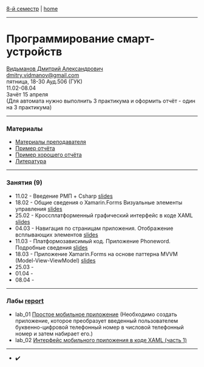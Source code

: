 [8-й семестр](../2022_8_sem.md) | [home](../README.md)
____________________________________
# Программирование смарт-устройств
[Видьманов Дмитрий Александрович](https://studizba.com/hs/151-mgtu-im-baumana/teachers/172-kafedra-iu-3-informacionnye-sistemy-i-te/5094-vidmanov-dmitrij-aleksandrovich.html) \
dmitry.vidmanov@gmail.com \
пятница, 18-30 Ауд.506 (ГУК)\
11.02-08.04 \
Зачёт 15 апреля \
(Для автомата нужно выполнить 3 практикума и оформить отчёт - один на 3 практикума)
____________________________________
### Материалы

* [Материалы преподавателя](https://disk.yandex.ru/d/A5lI-FMADD132Q)
* [Пример отчёта](https://docs.yandex.ru/docs/view?url=ya-disk-public%3A%2F%2FIJNN%2BG1ES7lsjzNGM%2F1ouurcoJoCpbsJKaLocvWHV7e%2FjaZ06Qg9WXlQ5Bay60Ufq%2FJ6bpmRyOJonT3VoXnDag%3D%3D%3A%2F1%2F%D0%9F%D1%80%D0%B8%D0%BC%D0%B5%D1%80%20%D0%BE%D1%82%D1%87%D0%B5%D1%82%D0%B0.pdf&name=%D0%9F%D1%80%D0%B8%D0%BC%D0%B5%D1%80%20%D0%BE%D1%82%D1%87%D0%B5%D1%82%D0%B0.pdf)
* [Пример хорошего отчёта](https://docs.google.com/document/d/1z15XGFY55yyDikwxpyLX0a2xBH2q9Oy1/edit?usp=sharing&ouid=104050528212751164470&rtpof=true&sd=true)
* [Литература](https://disk.yandex.ru/d/A5lI-FMADD132Q/literature)
____________________________________
### Занятия (9)

* 11.02 - Введение РМП + Csharp [slides](https://docs.yandex.ru/docs/view?url=ya-disk-public%3A%2F%2FIJNN%2BG1ES7lsjzNGM%2F1ouurcoJoCpbsJKaLocvWHV7e%2FjaZ06Qg9WXlQ5Bay60Ufq%2FJ6bpmRyOJonT3VoXnDag%3D%3D%3A%2F1%2F%D0%A1%D0%B5%D0%BC%D0%B8%D0%BD%D0%B0%D1%80.%20%D0%92%D0%B2%D0%B5%D0%B4%D0%B5%D0%BD%D0%B8%D0%B5%20%D0%A0%D0%9C%D0%9F%20%2B%20Csharp.pptx&name=%D0%A1%D0%B5%D0%BC%D0%B8%D0%BD%D0%B0%D1%80.%20%D0%92%D0%B2%D0%B5%D0%B4%D0%B5%D0%BD%D0%B8%D0%B5%20%D0%A0%D0%9C%D0%9F%20%2B%20Csharp.pptx)
* 18.02 - Общие сведения о Xamarin.Forms Визуальные элементы управления [slides](https://docs.yandex.ru/docs/view?url=ya-disk-public%3A%2F%2FIJNN%2BG1ES7lsjzNGM%2F1ouurcoJoCpbsJKaLocvWHV7e%2FjaZ06Qg9WXlQ5Bay60Ufq%2FJ6bpmRyOJonT3VoXnDag%3D%3D%3A%2F2%2F%D0%A1%D0%B5%D0%BC%D0%B8%D0%BD%D0%B0%D1%80.%20%D0%BF%D1%80%D0%B8%D0%BB%D0%BE%D0%B6%D0%B5%D0%BD%D0%B8%D0%B5%20XF.pptx&name=%D0%A1%D0%B5%D0%BC%D0%B8%D0%BD%D0%B0%D1%80.%20%D0%BF%D1%80%D0%B8%D0%BB%D0%BE%D0%B6%D0%B5%D0%BD%D0%B8%D0%B5%20XF.pptx)
* 25.02 - Кроссплатформенный графический интерфейс в коде XAML [slides](https://docs.yandex.ru/docs/view?url=ya-disk-public%3A%2F%2FIJNN%2BG1ES7lsjzNGM%2F1ouurcoJoCpbsJKaLocvWHV7e%2FjaZ06Qg9WXlQ5Bay60Ufq%2FJ6bpmRyOJonT3VoXnDag%3D%3D%3A%2F3%2F%D0%A1%D0%B5%D0%BC%D0%B8%D0%BD%D0%B0%D1%80.%20%D0%98%D0%BD%D1%82%D0%B5%D1%80%D1%84%D0%B5%D0%B9%D1%81%20%D0%B2%20%D0%BA%D0%BE%D0%B4%D0%B5%20XAML.pptx&name=%D0%A1%D0%B5%D0%BC%D0%B8%D0%BD%D0%B0%D1%80.%20%D0%98%D0%BD%D1%82%D0%B5%D1%80%D1%84%D0%B5%D0%B9%D1%81%20%D0%B2%20%D0%BA%D0%BE%D0%B4%D0%B5%20XAML.pptx)
* 04.03 - Навигация по страницам приложения. Отображение всплывающих элементов [slides](https://docs.yandex.ru/docs/view?url=ya-disk-public%3A%2F%2FIJNN%2BG1ES7lsjzNGM%2F1ouurcoJoCpbsJKaLocvWHV7e%2FjaZ06Qg9WXlQ5Bay60Ufq%2FJ6bpmRyOJonT3VoXnDag%3D%3D%3A%2F4%2F%D0%A1%D0%B5%D0%BC%D0%B8%D0%BD%D0%B0%D1%80.%20%D0%9D%D0%B0%D0%B2%D0%B8%D0%B3%D0%B0%D1%86%D0%B8%D1%8F%20%D0%BF%D0%BE%20%D1%81%D1%82%D1%80%D0%B0%D0%BD%D0%B8%D1%86%D0%B0%D0%BC.pptx&name=%D0%A1%D0%B5%D0%BC%D0%B8%D0%BD%D0%B0%D1%80.%20%D0%9D%D0%B0%D0%B2%D0%B8%D0%B3%D0%B0%D1%86%D0%B8%D1%8F%20%D0%BF%D0%BE%20%D1%81%D1%82%D1%80%D0%B0%D0%BD%D0%B8%D1%86%D0%B0%D0%BC.pptx)
* 11.03 - Платформозависимый код. Приложение Phoneword. Подробные сведения [slides](https://docs.yandex.ru/docs/view?url=ya-disk-public%3A%2F%2FIJNN%2BG1ES7lsjzNGM%2F1ouurcoJoCpbsJKaLocvWHV7e%2FjaZ06Qg9WXlQ5Bay60Ufq%2FJ6bpmRyOJonT3VoXnDag%3D%3D%3A%2F5%2F%D0%A1%D0%B5%D0%BC%D0%B8%D0%BD%D0%B0%D1%80.%20%D0%9F%D0%BB%D0%B0%D1%82%D1%84%D0%BE%D1%80%D0%BC%D0%BE%D0%B7%D0%B0%D0%B2%D0%B8%D1%81%D0%B8%D0%BC%D1%8B%D0%B9%20%D0%BA%D0%BE%D0%B4%2C%20%D0%BF%D1%80%D0%BE%D0%B5%D0%BA%D1%82%20Phoneword.pptx&name=%D0%A1%D0%B5%D0%BC%D0%B8%D0%BD%D0%B0%D1%80.%20%D0%9F%D0%BB%D0%B0%D1%82%D1%84%D0%BE%D1%80%D0%BC%D0%BE%D0%B7%D0%B0%D0%B2%D0%B8%D1%81%D0%B8%D0%BC%D1%8B%D0%B9%20%D0%BA%D0%BE%D0%B4%2C%20%D0%BF%D1%80%D0%BE%D0%B5%D0%BA%D1%82%20Phoneword.pptx)
* 18.03 - Приложение Xamarin.Forms на основе паттерна MVVM (Model-View-ViewModel) [slides](https://docs.yandex.ru/docs/view?url=ya-disk-public%3A%2F%2FIJNN%2BG1ES7lsjzNGM%2F1ouurcoJoCpbsJKaLocvWHV7e%2FjaZ06Qg9WXlQ5Bay60Ufq%2FJ6bpmRyOJonT3VoXnDag%3D%3D%3A%2F6%2F%D0%A1%D0%B5%D0%BC%D0%B8%D0%BD%D0%B0%D1%80.%20%D0%9F%D0%B0%D1%82%D1%82%D0%B5%D1%80%D0%BD%20MVVM.pptx&name=%D0%A1%D0%B5%D0%BC%D0%B8%D0%BD%D0%B0%D1%80.%20%D0%9F%D0%B0%D1%82%D1%82%D0%B5%D1%80%D0%BD%20MVVM.pptx)
* 25.03 -   
* 01.04 -  
* 08.04 -  


____________________________________

### Лабы [report](https://docs.google.com/document/d/1_DY_YS8K6DdOEVAZdVN_AQRpSEOXexo2/edit?usp=sharing&ouid=104050528212751164470&rtpof=true&sd=true)

* lab_01 [Простое мобильное приложение](https://docs.yandex.ru/docs/view?url=ya-disk-public%3A%2F%2FIJNN%2BG1ES7lsjzNGM%2F1ouurcoJoCpbsJKaLocvWHV7e%2FjaZ06Qg9WXlQ5Bay60Ufq%2FJ6bpmRyOJonT3VoXnDag%3D%3D%3A%2F2%2F%D0%97%D0%B0%D0%B4%D0%B0%D0%BD%D0%B8%D0%B5.%20%D0%BF%D1%80%D0%B8%D0%BB%D0%BE%D0%B6%D0%B5%D0%BD%D0%B8%D0%B5%20XF.docx&name=%D0%97%D0%B0%D0%B4%D0%B0%D0%BD%D0%B8%D0%B5.%20%D0%BF%D1%80%D0%B8%D0%BB%D0%BE%D0%B6%D0%B5%D0%BD%D0%B8%D0%B5%20XF.docx) (Необходимо создать приложение, которое преобразует
введенный пользователем буквенно-цифровой телефонный номер в числовой телефонный
номер и затем набирает его.)
* lab_02 [Интерфейс мобильного приложения в коде XAML (часть 1)](https://docs.yandex.ru/docs/view?url=ya-disk-public%3A%2F%2FIJNN%2BG1ES7lsjzNGM%2F1ouurcoJoCpbsJKaLocvWHV7e%2FjaZ06Qg9WXlQ5Bay60Ufq%2FJ6bpmRyOJonT3VoXnDag%3D%3D%3A%2F3%2F%D0%97%D0%B0%D0%B4%D0%B0%D0%BD%D0%B8%D0%B5.%20XAML%20(%D1%87%D0%B0%D1%81%D1%82%D1%8C%201).docx&name=%D0%97%D0%B0%D0%B4%D0%B0%D0%BD%D0%B8%D0%B5.%20XAML%20(%D1%87%D0%B0%D1%81%D1%82%D1%8C%201).docx)

____________________________________

* ✔️
